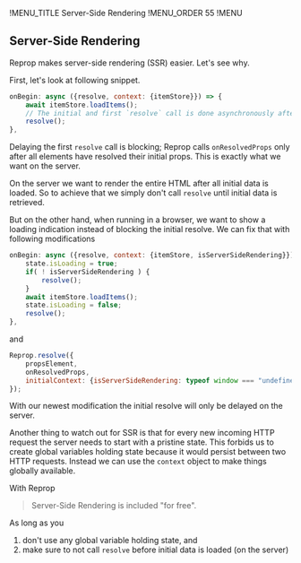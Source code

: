 !MENU_TITLE Server-Side Rendering
!MENU_ORDER 55
!MENU

## Server-Side Rendering

Reprop makes server-side rendering (SSR) easier.
Let's see why.

First, let's look at following snippet.

~~~js
onBegin: async ({resolve, context: {itemStore}}) => {
    await itemStore.loadItems();
    // The initial and first `resolve` call is done asynchronously after loading the items.
    resolve();
},
~~~

Delaying the first `resolve` call is blocking;
Reprop calls `onResolvedProps` only after all elements have resolved their initial props.
This is exactly what we want on the server.

On the server we want to render the entire HTML after all initial data is loaded.
So to achieve that we simply don't call `resolve` until initial data is retrieved.

But on the other hand, when running in a browser, we want to show a loading indication instead of blocking the initial resolve.
We can fix that with following modifications

~~~js
onBegin: async ({resolve, context: {itemStore, isServerSideRendering}}) => {
    state.isLoading = true;
    if( ! isServerSideRendering ) {
        resolve();
    }
    await itemStore.loadItems();
    state.isLoading = false;
    resolve();
},
~~~

and

~~~js
Reprop.resolve({
    propsElement,
    onResolvedProps,
    initialContext: {isServerSideRendering: typeof window === "undefined"},
});
~~~

With our newest modification the initial resolve will only be delayed on the server.

Another thing to watch out for SSR is that for every new incoming HTTP request the server needs to start with a pristine state.
This forbids us to create global variables holding state because it would persist between two HTTP requests.
Instead we can use the `context` object to make things globally available.

With Reprop

> Server-Side Rendering is included "for free".

As long as you
  1. don't use any global variable holding state, and
  2. make sure to not call `resolve` before initial data is loaded (on the server)

